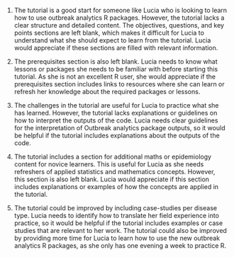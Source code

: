 1. The tutorial is a good start for someone like Lucia who is looking to learn how to use outbreak analytics R packages. However, the tutorial lacks a clear structure and detailed content. The objectives, questions, and key points sections are left blank, which makes it difficult for Lucia to understand what she should expect to learn from the tutorial. Lucia would appreciate if these sections are filled with relevant information. 

2. The prerequisites section is also left blank. Lucia needs to know what lessons or packages she needs to be familiar with before starting this tutorial. As she is not an excellent R user, she would appreciate if the prerequisites section includes links to resources where she can learn or refresh her knowledge about the required packages or lessons.

3. The challenges in the tutorial are useful for Lucia to practice what she has learned. However, the tutorial lacks explanations or guidelines on how to interpret the outputs of the code. Lucia needs clear guidelines for the interpretation of Outbreak analytics package outputs, so it would be helpful if the tutorial includes explanations about the outputs of the code.

4. The tutorial includes a section for additional maths or epidemiology content for novice learners. This is useful for Lucia as she needs refreshers of applied statistics and mathematics concepts. However, this section is also left blank. Lucia would appreciate if this section includes explanations or examples of how the concepts are applied in the tutorial.

5. The tutorial could be improved by including case-studies per disease type. Lucia needs to identify how to translate her field experience into practice, so it would be helpful if the tutorial includes examples or case studies that are relevant to her work. The tutorial could also be improved by providing more time for Lucia to learn how to use the new outbreak analytics R packages, as she only has one evening a week to practice R.

